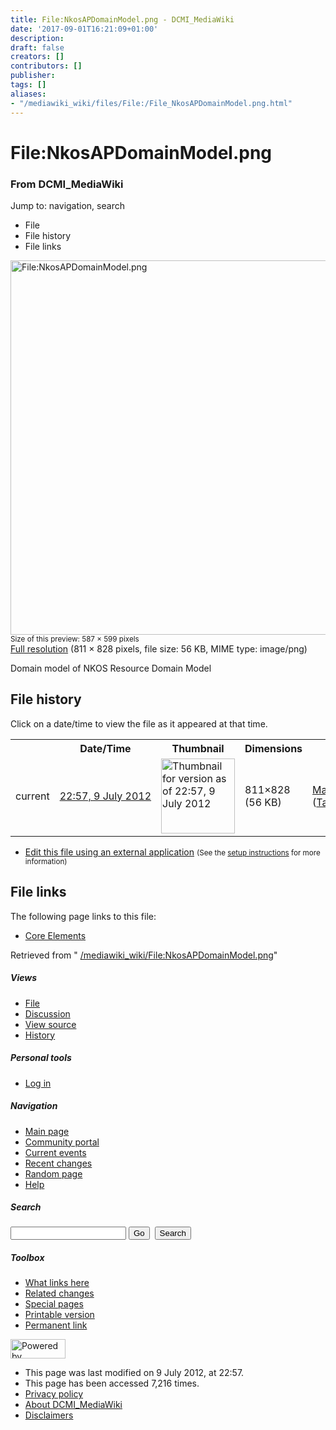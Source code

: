 ```yaml
---
title: File:NkosAPDomainModel.png - DCMI_MediaWiki
date: '2017-09-01T16:21:09+01:00'
description: 
draft: false
creators: []
contributors: []
publisher: 
tags: []
aliases:
- "/mediawiki_wiki/files/File:/File_NkosAPDomainModel.png.html"
---
```


<a id="top"></a>
# File:NkosAPDomainModel.png

### From DCMI\_MediaWiki

Jump to: navigation, search
<!-- start content -->
- File
- File history
- File links

 [<img alt="File:NkosAPDomainModel.png" src="/images/2/20/NkosAPDomainModel.png" width="587" height="599">](/mediawiki_wiki/files/NkosAPDomainModel.png)  
<small>Size of this preview: 587 × 599 pixels</small>  
 [Full resolution](/images/2/20/NkosAPDomainModel.png)‎ (811 × 828 pixels, file size: 56 KB, MIME type: image/png)

Domain model of NKOS Resource Domain Model

<!-- 
NewPP limit report
Preprocessor node count: 1/1000000
Post-expand include size: 0/2097152 bytes
Template argument size: 0/2097152 bytes
Expensive parser function count: 0/100
-->
## File history

Click on a date/time to view the file as it appeared at that time.

<table class="wikitable filehistory">
  <tr>
    <td></td>
    <th>Date/Time</th>
    <th>Thumbnail</th>
    <th>Dimensions</th>
    <th>User</th>
    <th>Comment</th>
  </tr>
  <tr>
    <td>current</td>
    <td class="filehistory-selected" style="white-space: nowrap;"><a href="/mediawiki_wiki/files/NkosAPDomainModel.png">22:57, 9 July 2012</a></td>
    <td><a href="/images/2/20/NkosAPDomainModel.png"><img alt="Thumbnail for version as of 22:57, 9 July 2012" src="/images/2/20/NkosAPDomainModel.png" width="118" height="120"></a></td>
    <td>811×828 <span style="white-space: nowrap;">(56 KB)</span>
    </td>
    <td>
      <a href="/index.php?title=User:MarciaZeng&amp;action=edit&amp;redlink=1" class="new mw-userlink" title="User:MarciaZeng (page does not exist)">MarciaZeng</a> <span style="white-space: nowrap;"> <span class="mw-usertoollinks">(<a href="/index.php?title=User_talk:MarciaZeng&amp;action=edit&amp;redlink=1" class="new" title="User talk:MarciaZeng (page does not exist)">Talk</a> | <a href="/index.php/Special:Contributions/MarciaZeng" title="Special:Contributions/MarciaZeng">contribs</a>)</span></span>
    </td>
    <td> <span class="comment">(Domain model of NKOS Resource Domain Model)</span>
    </td>
  </tr>
</table>

  

- [Edit this file using an external application](/index.php?title=File:NkosAPDomainModel.png&action=edit&externaledit=true&mode=file "File:NkosAPDomainModel.png") <small>(See the <a href="http://www.mediawiki.org/wiki/Manual:External_editors" class="external text" rel="nofollow">setup instructions</a> for more information)</small>

## File links

The following page links to this file:

- [Core Elements](/index.php/Core_Elements "Core Elements")

Retrieved from " [/mediawiki_wiki/File:NkosAPDomainModel.png](/mediawiki_wiki/files/File:/File:NkosAPDomainModel.png.html)"

<!-- end content -->

##### Views

- [File](/mediawiki_wiki/files/File:/File:NkosAPDomainModel.png.html)
- [Discussion](/index.php?title=File_talk:NkosAPDomainModel.png&action=edit&redlink=1 "Discussion about the content page [t]")
- [View source](/index.php?title=File:NkosAPDomainModel.png&action=edit "This page is protected.
You can view its source [e]")
- [History](/index.php?title=File:NkosAPDomainModel.png&action=history "Past revisions of this page [h]")

##### Personal tools

- [Log in](/index.php?title=Special:UserLogin&returnto=File:NkosAPDomainModel.png "You are encouraged to log in; however, it is not mandatory [o]")

<script type="text/javascript"> if (window.isMSIE55) fixalpha(); </script>

##### Navigation

- [Main page](/index.php/Main_Page "Visit the main page [z]")
- [Community portal](/index.php/DCMI_MediaWiki:Community_portal "About the project, what you can do, where to find things")
- [Current events](/index.php/DCMI_MediaWiki:Current_events "Find background information on current events")
- [Recent changes](/index.php/Special:RecentChanges "The list of recent changes in the wiki [r]")
- [Random page](/index.php/Special:Random "Load a random page [x]")
- [Help](/index.php/Help:Contents "The place to find out")

##### <label for="searchInput">Search</label>

<form action="/index.php" id="searchform">
				<input type="hidden" name="title" value="Special:Search">
				<input id="searchInput" title="Search DCMI_MediaWiki" accesskey="f" type="search" name="search">
				<input type="submit" name="go" class="searchButton" id="searchGoButton" value="Go" title="Go to a page with this exact name if exists"> 
				<input type="submit" name="fulltext" class="searchButton" id="mw-searchButton" value="Search" title="Search the pages for this text">
			</form>

##### Toolbox

- [What links here](/index.php/Special:WhatLinksHere/File:NkosAPDomainModel.png "List of all wiki pages that link here [j]")
- [Related changes](/index.php/Special:RecentChangesLinked/File:NkosAPDomainModel.png "Recent changes in pages linked from this page [k]")
- [Special pages](/index.php/Special:SpecialPages "List of all special pages [q]")
- [Printable version](/index.php?title=File:NkosAPDomainModel.png&printable=yes "Printable version of this page [p]")
- [Permanent link](/index.php?title=File:NkosAPDomainModel.png&oldid=3427 "Permanent link to this revision of the page")

<!-- end of the left (by default at least) column -->

 [<img src="/skins/common/images/poweredby_mediawiki_88x31.png" height="31" width="88" alt="Powered by MediaWiki">](http://www.mediawiki.org/)

- This page was last modified on 9 July 2012, at 22:57.
- This page has been accessed 7,216 times.
- [Privacy policy](/index.php/DCMI_MediaWiki:Privacy_policy "DCMI MediaWiki:Privacy policy")
- [About DCMI\_MediaWiki](/index.php/DCMI_MediaWiki:About "DCMI MediaWiki:About")
- [Disclaimers](/index.php/DCMI_MediaWiki:General_disclaimer "DCMI MediaWiki:General disclaimer")

<script>if (window.runOnloadHook) runOnloadHook();</script><!-- Served in 0.458 secs. -->
